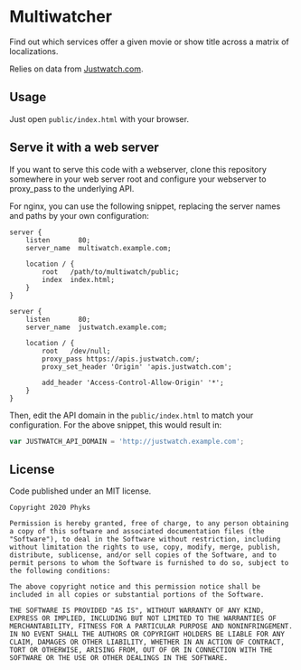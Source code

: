 Multiwatcher
============

Find out which services offer a given movie or show title across a matrix of
localizations.

Relies on data from [Justwatch.com](https://www.justwatch.com/).


## Usage

Just open `public/index.html` with your browser.


## Serve it with a web server

If you want to serve this code with a webserver, clone this repository
somewhere in your web server root and configure your webserver to proxy_pass
to the underlying API.

For nginx, you can use the following snippet, replacing the server names and
paths by your own configuration:

```
server {
    listen       80;
    server_name  multiwatch.example.com;

    location / {
        root   /path/to/multiwatch/public;
        index  index.html;
    }
}

server {
    listen       80;
    server_name  justwatch.example.com;

    location / {
        root   /dev/null;
        proxy_pass https://apis.justwatch.com/;
        proxy_set_header 'Origin' 'apis.justwatch.com';

        add_header 'Access-Control-Allow-Origin' '*';
    }
}
```

Then, edit the API domain in the `public/index.html` to match your configuration. For
the above snippet, this would result in:

```js
var JUSTWATCH_API_DOMAIN = 'http://justwatch.example.com';
```


## License

Code published under an MIT license.

```
Copyright 2020 Phyks

Permission is hereby granted, free of charge, to any person obtaining a copy of this software and associated documentation files (the "Software"), to deal in the Software without restriction, including without limitation the rights to use, copy, modify, merge, publish, distribute, sublicense, and/or sell copies of the Software, and to permit persons to whom the Software is furnished to do so, subject to the following conditions:

The above copyright notice and this permission notice shall be included in all copies or substantial portions of the Software.

THE SOFTWARE IS PROVIDED "AS IS", WITHOUT WARRANTY OF ANY KIND, EXPRESS OR IMPLIED, INCLUDING BUT NOT LIMITED TO THE WARRANTIES OF MERCHANTABILITY, FITNESS FOR A PARTICULAR PURPOSE AND NONINFRINGEMENT. IN NO EVENT SHALL THE AUTHORS OR COPYRIGHT HOLDERS BE LIABLE FOR ANY CLAIM, DAMAGES OR OTHER LIABILITY, WHETHER IN AN ACTION OF CONTRACT, TORT OR OTHERWISE, ARISING FROM, OUT OF OR IN CONNECTION WITH THE SOFTWARE OR THE USE OR OTHER DEALINGS IN THE SOFTWARE.
```
